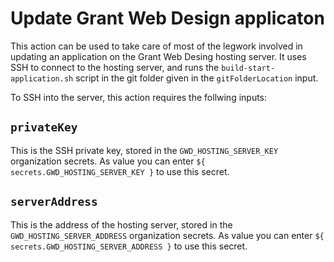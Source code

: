 # Update Grant Web Design applicaton

This action can be used to take care of most of the legwork involved in updating an application on the Grant Web Desing hosting server. It uses SSH to connect to the hosting server, and runs the `build-start-application.sh` script in the git folder given in the `gitFolderLocation` input.

To SSH into the server, this action requires the follwing inputs:

## `privateKey`
This is the SSH private key, stored in the `GWD_HOSTING_SERVER_KEY` organization secrets. As value you can enter `${ secrets.GWD_HOSTING_SERVER_KEY }` to use this secret.

## `serverAddress`
This is the address of the hosting server, stored in the `GWD_HOSTING_SERVER_ADDRESS` organization secrets. As value you can enter `${ secrets.GWD_HOSTING_SERVER_ADDRESS }` to use this secret.
